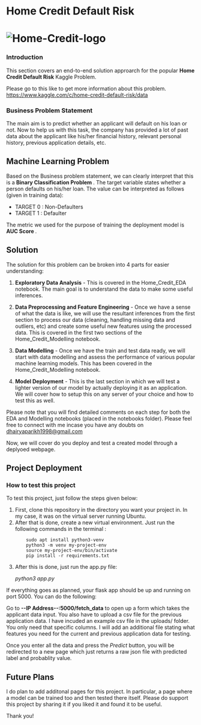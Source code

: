 # Home Credit Default Risk

# ![Home-Credit-logo](https://user-images.githubusercontent.com/33721658/200103652-bf39b7d6-21e1-49be-ac55-cbe1835291a0.jpg)

### Introduction

This section covers an end-to-end solution approarch for the popular <b>Home
Credit Default Risk</b> Kaggle Problem. 

Please go to this like to get more information about this problem.
https://www.kaggle.com/c/home-credit-default-risk/data


### Business Problem Statement

The main aim is to predict whether an applicant will default on his loan or not. Now to help us with this task, the company has provided a lot of past data about
the applicant like his/her financial history, relevant personal history, previous application details, etc. 

## Machine Learning Problem

Based on the Business problem statement, we can clearly interpret that this is a <b> Binary Classification Problem </b>. The target variable states whether a person
defaults on his/her loan. The value can be interpreted as follows (given in training data):

<ul>
  <li> TARGET 0 : Non-Defaulters </li>
  <li> TARGET 1 : Defaulter </li>
</ul>

The metric we used for the purpose of training the deployment model is <b> AUC Score </b>. 

## Solution

The solution for this problem can be broken into 4 parts for easier understanding: 

1. <b>Exploratory Data Analysis</b> - This is covered in the Home_Credit_EDA notebook. The main goal is to understand the data to make some useful inferences.

2. <b>Data Preprocessing and Feature Engineering</b> - Once we have a sense of what the data is like, we will use the resultant inferences from the first section to process our data (cleaning, handling missing data and outliers, etc) and create some useful new features using the processed data. This is covered in the first two sections of the Home_Credit_Modelling notebook.

3. <b>Data Modelling</b> - Once we have the train and test data ready, we will start with data modelling and assess the performance of various popular machine learning models. This has been covered in the Home_Credit_Modelling notebook.

4. <b>Model Deployment</b> - This is the last section in which we will test a lighter version of our model by actually deploying it as an application. We will cover how to setup this on any server of your choice and how to test this as well.

Please note that you will find detailed comments on each step for both the EDA and Modelling notebooks (placed in the notebooks folder). Please feel free to connect with me incase you have any doubts on dhairyaparikh1998@gmail.com

Now, we will cover do you deploy and test a created model through a deplyoed webpage.

## Project Deployment

### How to test this project 

To test this project, just follow the steps given below:

<ol>
  <li> First, clone this repository in the directory you want your project in. In my case, it was on the virtual server running Ubuntu. </li>
  <li> After that is done, create a new virtual environment. Just run the following commands in the terminal :
        
        sudo apt install python3-venv
        python3 -m venv my-project-env
        source my-project-env/bin/activate
        pip install -r requirements.txt
        
  </li>
  <li> After this is done, just run the app.py file: </li>
        
  <i> python3 app.py </i> 
</ol>      
  
  If everything goes as planned, your flask app should be up and running on port 5000. You can do the following:
       
  Go to **--IP Address--:5000/fetch_data** to open up a form which takes the applicant data input. You also have to upload 
  a csv file for the previous application data. I have incuded an example csv file in the  uploads/ folder. You only need that specific
  columns. I will add an additional file stating what features you need for the current and previous application data for testing. 
        
  Once you enter all the data and press the *Predict* button, you will be redirected to a new page which just returns a raw json file with 
  predicted label and probablity value.
       
  
## Future Plans
  
  I do plan to add additonal pages for this project. In particular, a page where a model can be trained too and then tested there itself. Please do support this 
  project by sharing it if you liked it and found it to be useful. 
  
  Thank you!
